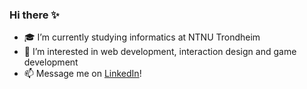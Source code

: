 ### Hi there ✨


- 🎓 I’m currently studying informatics at NTNU Trondheim
- 👀 I’m interested in web development, interaction design and game development
- 📫 Message me on [LinkedIn](https://www.linkedin.com/in/theakarinfladby/)!

<!--
**thea-fladby/thea-fladby** is a ✨ _special_ ✨ repository because its `README.md` (this file) appears on your GitHub profile.

Here are some ideas to get you started:

- 🔭 I’m currently working on ...
- 🌱 I’m currently learning web development
- 👯 I’m looking to collaborate on ...
- 🤔 I’m looking for help with ...
- 💬 Ask me about ...
- 📫 How to reach me: ...
- 😄 Pronouns: ...
- ⚡ Fun fact: ...
-->
